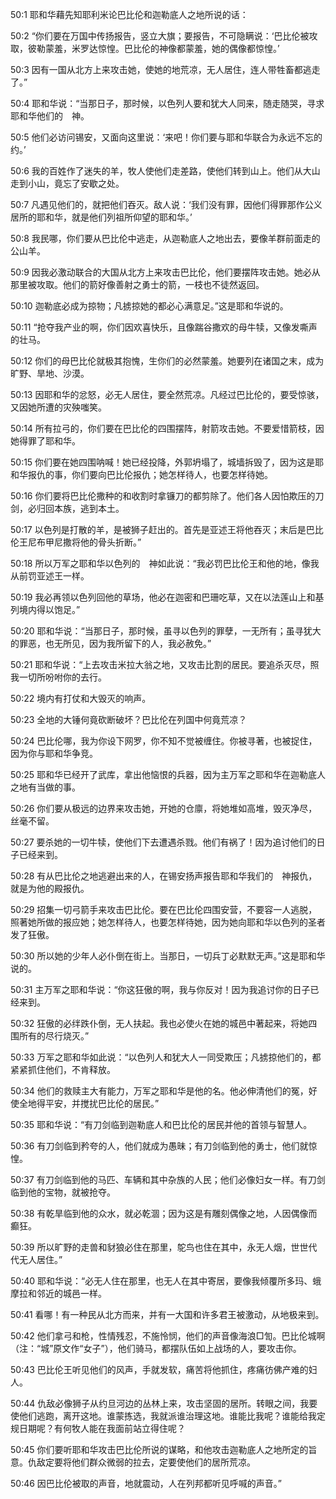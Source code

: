 <a id="1"></a>50:1  耶和华藉先知耶利米论巴比伦和迦勒底人之地所说的话：  

<a id="2"></a>50:2  “你们要在万国中传扬报告，竖立大旗；要报告，不可隐瞒说：‘巴比伦被攻取，彼勒蒙羞，米罗达惊惶。巴比伦的神像都蒙羞，她的偶像都惊惶。’  

<a id="3"></a>50:3  因有一国从北方上来攻击她，使她的地荒凉，无人居住，连人带牲畜都逃走了。”  

<a id="4"></a>50:4  耶和华说：“当那日子，那时候，以色列人要和犹大人同来，随走随哭，寻求耶和华他们的　神。  

<a id="5"></a>50:5  他们必访问锡安，又面向这里说：‘来吧！你们要与耶和华联合为永远不忘的约。’  

<a id="6"></a>50:6  我的百姓作了迷失的羊，牧人使他们走差路，使他们转到山上。他们从大山走到小山，竟忘了安歇之处。  

<a id="7"></a>50:7  凡遇见他们的，就把他们吞灭。敌人说：‘我们没有罪，因他们得罪那作公义居所的耶和华，就是他们列祖所仰望的耶和华。’  

<a id="8"></a>50:8  我民哪，你们要从巴比伦中逃走，从迦勒底人之地出去，要像羊群前面走的公山羊。  

<a id="9"></a>50:9  因我必激动联合的大国从北方上来攻击巴比伦，他们要摆阵攻击她。她必从那里被攻取。他们的箭好像善射之勇士的箭，一枝也不徒然返回。  

<a id="10"></a>50:10  迦勒底必成为掠物；凡掳掠她的都必心满意足。”这是耶和华说的。  

<a id="11"></a>50:11  “抢夺我产业的啊，你们因欢喜快乐，且像踹谷撒欢的母牛犊，又像发嘶声的壮马。  

<a id="12"></a>50:12  你们的母巴比伦就极其抱愧，生你们的必然蒙羞。她要列在诸国之末，成为旷野、旱地、沙漠。  

<a id="13"></a>50:13  因耶和华的忿怒，必无人居住，要全然荒凉。凡经过巴比伦的，要受惊骇，又因她所遭的灾殃嗤笑。  

<a id="14"></a>50:14  所有拉弓的，你们要在巴比伦的四围摆阵，射箭攻击她。不要爱惜箭枝，因她得罪了耶和华。  

<a id="15"></a>50:15  你们要在她四围呐喊！她已经投降，外郭坍塌了，城墙拆毁了，因为这是耶和华报仇的事，你们要向巴比伦报仇；她怎样待人，也要怎样待她。  

<a id="16"></a>50:16  你们要将巴比伦撒种的和收割时拿镰刀的都剪除了。他们各人因怕欺压的刀剑，必归回本族，逃到本土。  

<a id="17"></a>50:17  以色列是打散的羊，是被狮子赶出的。首先是亚述王将他吞灭；末后是巴比伦王尼布甲尼撒将他的骨头折断。”  

<a id="18"></a>50:18  所以万军之耶和华以色列的　神如此说：“我必罚巴比伦王和他的地，像我从前罚亚述王一样。  

<a id="19"></a>50:19  我必再领以色列回他的草场，他必在迦密和巴珊吃草，又在以法莲山上和基列境内得以饱足。”  

<a id="20"></a>50:20  耶和华说：“当那日子，那时候，虽寻以色列的罪孽，一无所有；虽寻犹大的罪恶，也无所见，因为我所留下的人，我必赦免。”  

<a id="21"></a>50:21  耶和华说：“上去攻击米拉大翁之地，又攻击比割的居民。要追杀灭尽，照我一切所吩咐你的去行。  

<a id="22"></a>50:22  境内有打仗和大毁灭的响声。  

<a id="23"></a>50:23  全地的大锤何竟砍断破坏？巴比伦在列国中何竟荒凉？  

<a id="24"></a>50:24  巴比伦哪，我为你设下网罗，你不知不觉被缠住。你被寻著，也被捉住，因为你与耶和华争竞。  

<a id="25"></a>50:25  耶和华已经开了武库，拿出他恼恨的兵器，因为主万军之耶和华在迦勒底人之地有当做的事。  

<a id="26"></a>50:26  你们要从极远的边界来攻击她，开她的仓廪，将她堆如高堆，毁灭净尽，丝毫不留。  

<a id="27"></a>50:27  要杀她的一切牛犊，使他们下去遭遇杀戮。他们有祸了！因为追讨他们的日子已经来到。  

<a id="28"></a>50:28  有从巴比伦之地逃避出来的人，在锡安扬声报告耶和华我们的　神报仇，就是为他的殿报仇。  

<a id="29"></a>50:29  招集一切弓箭手来攻击巴比伦。要在巴比伦四围安营，不要容一人逃脱，照著她所做的报应她；她怎样待人，也要怎样待她，因为她向耶和华以色列的圣者发了狂傲。  

<a id="30"></a>50:30  所以她的少年人必仆倒在街上。当那日，一切兵丁必默默无声。”这是耶和华说的。  

<a id="31"></a>50:31  主万军之耶和华说：“你这狂傲的啊，我与你反对！因为我追讨你的日子已经来到。  

<a id="32"></a>50:32  狂傲的必绊跌仆倒，无人扶起。我也必使火在她的城邑中著起来，将她四围所有的尽行烧灭。”  

<a id="33"></a>50:33  万军之耶和华如此说：“以色列人和犹大人一同受欺压；凡掳掠他们的，都紧紧抓住他们，不肯释放。  

<a id="34"></a>50:34  他们的救赎主大有能力，万军之耶和华是他的名。他必伸清他们的冤，好使全地得平安，并搅扰巴比伦的居民。”  

<a id="35"></a>50:35  耶和华说：“有刀剑临到迦勒底人和巴比伦的居民并他的首领与智慧人。  

<a id="36"></a>50:36  有刀剑临到矜夸的人，他们就成为愚昧；有刀剑临到他的勇士，他们就惊惶。  

<a id="37"></a>50:37  有刀剑临到他的马匹、车辆和其中杂族的人民；他们必像妇女一样。有刀剑临到他的宝物，就被抢夺。  

<a id="38"></a>50:38  有乾旱临到他的众水，就必乾涸；因为这是有雕刻偶像之地，人因偶像而癫狂。  

<a id="39"></a>50:39  所以旷野的走兽和豺狼必住在那里，鸵鸟也住在其中，永无人烟，世世代代无人居住。”  

<a id="40"></a>50:40  耶和华说：“必无人住在那里，也无人在其中寄居，要像我倾覆所多玛、蛾摩拉和邻近的城邑一样。  

<a id="41"></a>50:41  看哪！有一种民从北方而来，并有一大国和许多君王被激动，从地极来到。  

<a id="42"></a>50:42  他们拿弓和枪，性情残忍，不施怜悯，他们的声音像海浪□訇。巴比伦城啊（注：“城”原文作“女子”），他们骑马，都摆队伍如上战场的人，要攻击你。  

<a id="43"></a>50:43  巴比伦王听见他们的风声，手就发软，痛苦将他抓住，疼痛彷佛产难的妇人。  

<a id="44"></a>50:44  仇敌必像狮子从约旦河边的丛林上来，攻击坚固的居所。转眼之间，我要使他们逃跑，离开这地。谁蒙拣选，我就派谁治理这地。谁能比我呢？谁能给我定规日期呢？有何牧人能在我面前站立得住呢？  

<a id="45"></a>50:45  你们要听耶和华攻击巴比伦所说的谋略，和他攻击迦勒底人之地所定的旨意。仇敌定要将他们群众微弱的拉去，定要使他们的居所荒凉。  

<a id="46"></a>50:46  因巴比伦被取的声音，地就震动，人在列邦都听见呼喊的声音。”  
